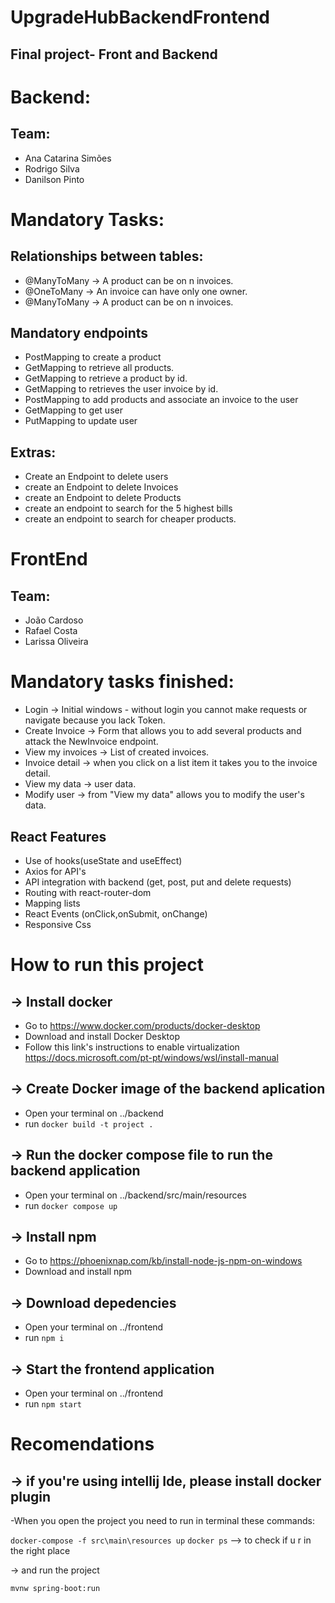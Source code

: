# UpgradeHubBackendFrontend

## Final project- Front and Backend

# Backend:

## Team:

- Ana Catarina Simões
- Rodrigo Silva
- Danilson Pinto

# Mandatory Tasks:

## Relationships between tables:
- @ManyToMany →  A product can be on n invoices.
- @OneToMany →  An invoice can have only one owner.
- @ManyToMany → A product can be on n invoices.

## Mandatory endpoints

- PostMapping to create a product
- GetMapping to retrieve all products.
- GetMapping to retrieve a product by id.
- GetMapping to retrieves the user invoice by id.
- PostMapping to add products and associate an invoice to the user
- GetMapping to get user
- PutMapping to update user

## Extras:

 - Create an Endpoint to delete users
 - create an Endpoint to delete Invoices
 - create an Endpoint to delete Products
 - create an endpoint to search for the 5 highest bills
 - create an endpoint to  search for cheaper products. 
 
# FrontEnd 

## Team:

 - João Cardoso
 - Rafael Costa
 - Larissa Oliveira
 
# Mandatory tasks finished:

- Login → Initial windows - without login you cannot make requests or navigate because you lack Token. 
- Create Invoice → Form that allows you to add several products and attack the NewInvoice endpoint.
- View my invoices → List of created invoices.
- Invoice detail → when you click on a list item it takes you to the invoice detail.
- View my data → user data.
- Modify user → from "View my data" allows you to modify the user's data.

## React Features

- Use of hooks(useState and useEffect)
- Axios for API's
- API integration with backend (get, post, put and delete requests)
- Routing with react-router-dom
- Mapping lists
- React Events (onClick,onSubmit, onChange)
- Responsive Css

# How to run this project
## → Install docker
- Go to https://www.docker.com/products/docker-desktop
- Download and install Docker Desktop
- Follow this link's instructions to enable virtualization https://docs.microsoft.com/pt-pt/windows/wsl/install-manual

## → Create Docker image of the backend aplication
- Open your terminal on ../backend
- run ```docker build -t project .```

## → Run the docker compose file to run the backend application
- Open your terminal on ../backend/src/main/resources
- run ```docker compose up```

## → Install npm
- Go to https://phoenixnap.com/kb/install-node-js-npm-on-windows
- Download and install npm

## → Download depedencies
- Open your terminal on ../frontend
- run ```npm i```

## → Start the frontend application
- Open your terminal on ../frontend
- run ```npm start```

# Recomendations
## → if you're using intellij Ide, please install docker plugin
-When you open the project you need to run in terminal these commands:

``` docker-compose -f src\main\resources up ```
``` docker ps ``` --> to check if u r in the right place 

 → and run the project
 
``` mvnw spring-boot:run ```

